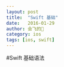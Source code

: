 ```yaml
---
layout: post
title:  "Swift 基础"
date:   2016-01-29
author: 会飞的🐷
category: ios
tags: [ios, swift]
---
```


#Swift 基础语法




